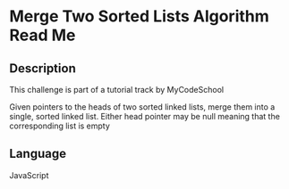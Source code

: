 # Merge Two Sorted Lists Algorithm Read Me

## Description

This challenge is part of a tutorial track by MyCodeSchool

Given pointers to the heads of two sorted linked lists, merge them into a single, sorted linked list. Either head pointer may be null meaning that the corresponding list is empty

## Language

JavaScript